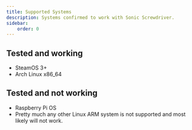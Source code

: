 ```yaml
---
title: Supported Systems
description: Systems confirmed to work with Sonic Screwdriver.
sidebar:
    order: 0
---
```

## Tested and working
- SteamOS 3+
- Arch Linux x86_64

## Tested and not working
- Raspberry Pi OS
- Pretty much any other Linux ARM system is not supported and most likely will not work.
